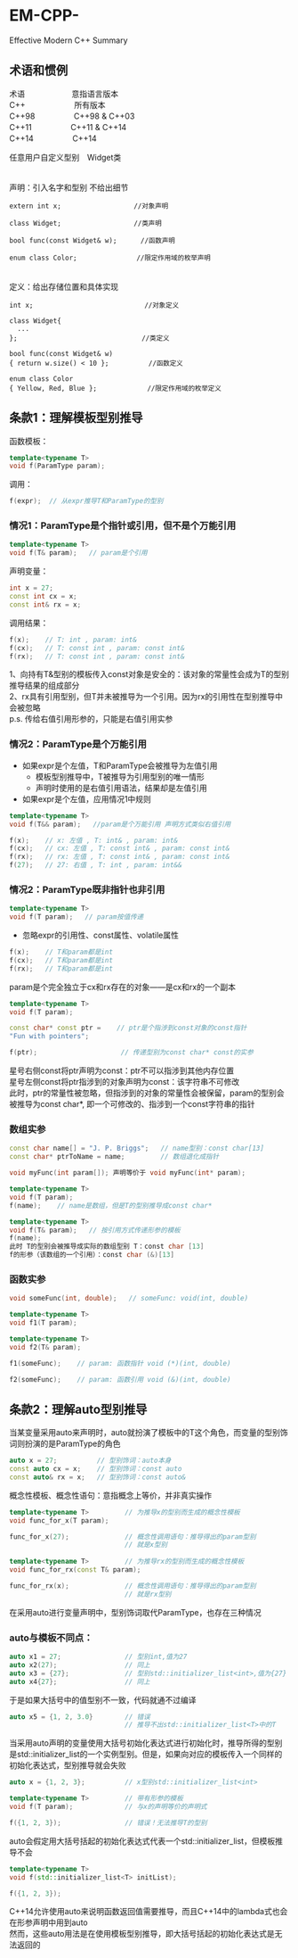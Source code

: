 # EM-CPP-
Effective Modern C++ Summary

## 术语和惯例
术语　　　　　　意指语言版本  
C++ 　　　　　　所有版本  
C++98　　　　　C++98 & C++03  
C++11　　　　　C++11 & C++14  
C++14　　　　　C++14　　　　　　　　　　　　　　　　　　　　　　　　　　　
                              

任意用户自定义型别　Widget类
　　　　　　　　　　　　　　　　　　　　　　　　　　　　　　
                              

声明：引入名字和型别 不给出细节

```
extern int x;　　　　　　　　　　　//对象声明

class Widget;　　　　　　　　　　　//类声明

bool func(const Widget& w); 　　　//函数声明

enum class Color;　　　　　　　　　//限定作用域的枚举声明
```
　　　　　　　　　　　　　　　　　　　　　　　　　　　　　　    
定义：给出存储位置和具体实现
```
int x;　　　　　　　　　　     　　   //对象定义

class Widget{  
  ...  
}; 　　　　　　　　　　　　　　　　　  //类定义

bool func(const Widget& w)  
{ return w.size() < 10 };　　　　　　//函数定义

enum class Color  
{ Yellow, Red, Blue };　　　　 　　　//限定作用域的枚举定义
```

## 条款1：理解模板型别推导
函数模板：
```cpp
template<typename T>
void f(ParamType param);
```
调用：
```cpp
f(expr);  // 从expr推导T和ParamType的型别
```

### 情况1：ParamType是个指针或引用，但不是个万能引用
```cpp
template<typename T>
void f(T& param);   // param是个引用
```
声明变量：
```cpp
int x = 27;
const int cx = x;
const int& rx = x;
```
调用结果：
```cpp
f(x);    // T: int , param: int&
f(cx);   // T: const int , param: const int&
f(rx);   // T: const int , param: const int&
```
1、向持有T&型别的模板传入const对象是安全的：该对象的常量性会成为T的型别推导结果的组成部分  
2、rx具有引用型别，但T并未被推导为一个引用。因为rx的引用性在型别推导中会被忽略  
p.s. 传给右值引用形参的，只能是右值引用实参

### 情况2：ParamType是个万能引用
* 如果expr是个左值，T和ParamType会被推导为左值引用
  * 模板型别推导中，T被推导为引用型别的唯一情形
  * 声明时使用的是右值引用语法，结果却是左值引用
* 如果expr是个左值，应用情况1中规则
```cpp
template<typename T>
void f(T&& param);   //param是个万能引用 声明方式类似右值引用

f(x);    // x: 左值 , T: int& , param: int&
f(cx);   // cx: 左值 , T: const int& , param: const int&
f(rx);   // rx: 左值 , T: const int& , param: const int&
f(27);   // 27: 右值 , T: int , param: int&&
```
### 情况2：ParamType既非指针也非引用
```cpp
template<typename T>
void f(T param);   // param按值传递
```
* 忽略expr的引用性、const属性、volatile属性
```cpp
f(x);    // T和param都是int
f(cx);   // T和param都是int
f(rx);   // T和param都是int
```
param是个完全独立于cx和rx存在的对象——是cx和rx的一个副本  
```cpp
template<typename T>
void f(T param);

const char* const ptr =    // ptr是个指涉到const对象的const指针
"Fun with pointers";

f(ptr);                     // 传递型别为const char* const的实参
```
星号右侧const将ptr声明为const：ptr不可以指涉到其他内存位置  
星号左侧const将ptr指涉到的对象声明为const：该字符串不可修改  
此时，ptr的常量性被忽略，但指涉到的对象的常量性会被保留，param的型别会被推导为const char*, 即一个可修改的、指涉到一个const字符串的指针

### 数组实参
```cpp
const char name[] = "J. P. Briggs";   // name型别：const char[13]
const char* ptrToName = name;         // 数组退化成指针

void myFunc(int param[]); 声明等价于 void myFunc(int* param);

template<typename T>
void f(T param);
f(name);    // name是数组，但是T的型别推导成const char*

template<typename T>
void f(T& param);   // 按引用方式传递形参的模板
f(name);
此时 T的型别会被推导成实际的数组型别 T：const char [13] 
f的形参（该数组的一个引用）：const char (&)[13]
```

### 函数实参
```cpp
void someFunc(int, double);   // someFunc: void(int, double)

template<typename T>
void f1(T param);

template<typename T>
void f2(T& param);

f1(someFunc);    // param: 函数指针 void (*)(int, double)

f2(someFunc);    // param: 函数引用 void (&)(int, double)
```

## 条款2：理解auto型别推导
当某变量采用auto来声明时，auto就扮演了模板中的T这个角色，而变量的型别饰词则扮演的是ParamType的角色
```cpp
auto x = 27;          // 型别饰词：auto本身
const auto cx = x;    // 型别饰词：const auto
const auto& rx = x;   // 型别饰词：const auto&
```
概念性模板、概念性语句：意指概念上等价，并非真实操作
```cpp
template<typename T>         // 为推导x的型别而生成的概念性模板
void func_for_x(T param);   

func_for_x(27);              // 概念性调用语句：推导得出的param型别
                             // 就是x型别
                             
template<typename T>         // 为推导rx的型别而生成的概念性模板
void func_for_rx(const T& param);

func_for_rx(x);              // 概念性调用语句：推导得出的param型别
                             // 就是rx型别
```
在采用auto进行变量声明中，型别饰词取代ParamType，也存在三种情况

### auto与模板不同点：
```cpp
auto x1 = 27;                // 型别int,值为27
auto x2(27);                 // 同上
auto x3 = {27};              // 型别std::initializer_list<int>,值为{27}
auto x4{27};                 // 同上
```
于是如果大括号中的值型别不一致，代码就通不过编译
```cpp
auto x5 = {1, 2, 3.0}        // 错误
                             // 推导不出std::initializer_list<T>中的T
```
当采用auto声明的变量使用大括号初始化表达式进行初始化时，推导所得的型别是std::initializer_list的一个实例型别。但是，如果向对应的模板传入一个同样的初始化表达式，型别推导就会失败
```cpp
auto x = {1, 2, 3};          // x型别std::initializer_list<int>

template<typename T>         // 带有形参的模板
void f(T param);             // 与x的声明等价的声明式

f({1, 2, 3});                // 错误！无法推导T的型别
```
auto会假定用大括号括起的初始化表达式代表一个std::initializer_list，但模板推导不会
```cpp
template<typename T>         
void f(std::initializer_list<T> initList);             

f({1, 2, 3});  
```
C++14允许使用auto来说明函数返回值需要推导，而且C++14中的lambda式也会在形参声明中用到auto  
然而，这些auto用法是在使用模板型别推导，即大括号括起的初始化表达式是无法返回的

